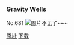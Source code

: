 ### Gravity Wells
No.681
![图片不见了~~~](https://imgs.xkcd.com/comics/gravity_wells.png)

[原址](https://xkcd.com//681) [下载](https://imgs.xkcd.com/comics/gravity_wells.png)

